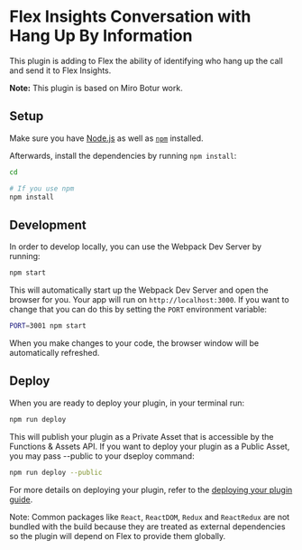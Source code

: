 # Flex Insights Conversation with Hang Up By Information 

This plugin is adding to Flex the ability of identifying who hang up the call and send it to Flex Insights. 

**Note:** This plugin is based on Miro Botur work. 

## Setup

Make sure you have [Node.js](https://nodejs.org) as well as [`npm`](https://npmjs.com) installed.

Afterwards, install the dependencies by running `npm install`:

```bash
cd 

# If you use npm
npm install
```

## Development

In order to develop locally, you can use the Webpack Dev Server by running:

```bash
npm start
```

This will automatically start up the Webpack Dev Server and open the browser for you. Your app will run on `http://localhost:3000`. If you want to change that you can do this by setting the `PORT` environment variable:

```bash
PORT=3001 npm start
```

When you make changes to your code, the browser window will be automatically refreshed.

## Deploy

When you are ready to deploy your plugin, in your terminal run:

```bash
npm run deploy
```

This will publish your plugin as a Private Asset that is accessible by the Functions & Assets API. If you want to deploy your plugin as a Public Asset, you may pass --public to your dseploy command:

```bash
npm run deploy --public
```

For more details on deploying your plugin, refer to the [deploying your plugin guide](https://www.twilio.com/docs/flex/plugins#deploying-your-plugin).

Note: Common packages like `React`, `ReactDOM`, `Redux` and `ReactRedux` are not bundled with the build because they are treated as external dependencies so the plugin will depend on Flex to provide them globally.